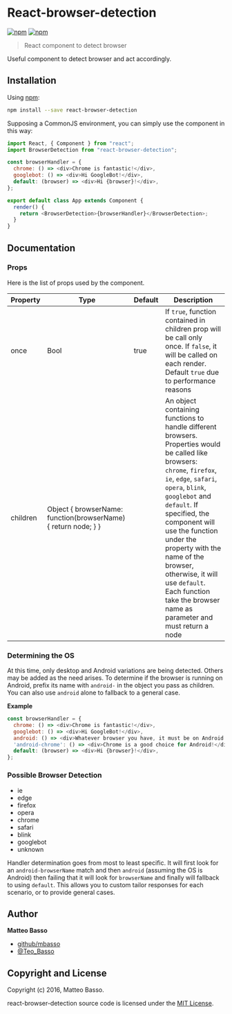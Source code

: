 # React-browser-detection

[![npm](https://img.shields.io/npm/v/react-browser-detection.svg)](https://www.npmjs.com/package/react-browser-detection)
[![npm](https://img.shields.io/npm/l/react-browser-detection.svg)](https://github.com/mbasso/react-browser-detection/blob/master/LICENSE.md)

> React component to detect browser

Useful component to detect browser and act accordingly.

## Installation

Using [npm](https://www.npmjs.com/package/react-browser-detection):

```bash
npm install --save react-browser-detection
```

Supposing a CommonJS environment, you can simply use the component in this way:

```javascript
import React, { Component } from "react";
import BrowserDetection from "react-browser-detection";

const browserHandler = {
  chrome: () => <div>Chrome is fantastic!</div>,
  googlebot: () => <div>Hi GoogleBot!</div>,
  default: (browser) => <div>Hi {browser}!</div>,
};

export default class App extends Component {
  render() {
    return <BrowserDetection>{browserHandler}</BrowserDetection>;
  }
}
```

## Documentation

### Props

Here is the list of props used by the component.

| Property | Type                                                          | Default | Description                                                                                                                                                                                                                                                                                                                                                                                                   |
| -------- | ------------------------------------------------------------- | ------- | ------------------------------------------------------------------------------------------------------------------------------------------------------------------------------------------------------------------------------------------------------------------------------------------------------------------------------------------------------------------------------------------------------------- |
| once     | Bool                                                          | true    | If `true`, function contained in children prop will be call only once. If `false`, it will be called on each render. Default `true` due to performance reasons                                                                                                                                                                                                                                                |
| children | Object { browserName: function(browserName){ return node; } } |         | An object containing functions to handle different browsers. Properties would be called like browsers: `chrome`, `firefox`, `ie`, `edge`, `safari`, `opera`, `blink`, `googlebot` and `default`. If specified, the component will use the function under the property with the name of the browser, otherwise, it will use `default`. Each function take the browser name as parameter and must return a node |

### Determining the OS

At this time, only desktop and Android variations are being detected. Others may be added as the need arises.
To determine if the browser is running on Android, prefix its name with `android-` in the object you pass as children.
You can also use `android` alone to fallback to a general case.

**Example**

```javascript
const browserHandler = {
  chrome: () => <div>Chrome is fantastic!</div>,
  googlebot: () => <div>Hi GoogleBot!</div>,
  android: () => <div>Whatever browser you have, it must be on Android!</div>
  'android-chrome': () => <div>Chrome is a good choice for Android!</div>
  default: (browser) => <div>Hi {browser}!</div>,
};

```

### Possible Browser Detection

- ie
- edge
- firefox
- opera
- chrome
- safari
- blink
- googlebot
- unknown

Handler determination goes from most to least specific. It will first look for an `android-browserName` match and then `android` (assuming the OS is Android) then failing that it will look for `browserName` and finally will fallback to using `default`. This allows you to custom tailor responses for each scenario, or to provide general cases.

## Author

**Matteo Basso**

- [github/mbasso](https://github.com/mbasso)
- [@Teo_Basso](https://twitter.com/Teo_Basso)

## Copyright and License

Copyright (c) 2016, Matteo Basso.

react-browser-detection source code is licensed under the [MIT License](https://github.com/mbasso/react-browser-detection/blob/master/LICENSE.md).
